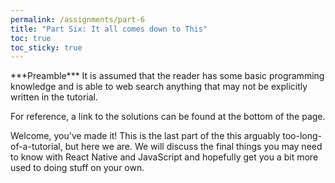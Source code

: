 ```yaml
---
permalink: /assignments/part-6
title: "Part Six: It all comes down to This"
toc: true
toc_sticky: true
---
```


<div markdown="1" class="notice--primary">
***Preamble***  
It is assumed that the reader has some basic programming knowledge and is able to web search anything that may not be explicitly written in the tutorial.

For reference, a link to the solutions can be found at the bottom of the page.
</div>

Welcome, you've made it! This is the last part of the this arguably too-long-of-a-tutorial, but here we are. We will discuss the final things you may need to know with React Native and JavaScript and hopefully get you a bit more used to doing stuff on your own.